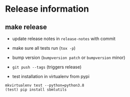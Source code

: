 # Release information

## make release
* update release notes in `release-notes` with commit
* make sure all tests run (`tox -p`)
* bump version (`bumpversion patch` or `bumpversion` minor)
* `git push --tags` (triggers release)

* test installation in virtualenv from pypi
```
mkvirtualenv test --python=python3.8
(test) pip install sbmlutils
```


